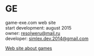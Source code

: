 # GE
game-exe.com web site<br/>
start development: august 2015<br/>
owner: <a href="mailto:resolweru@mail.ru">resolweru@mail.ru</a><br/> 
developer: <a href="mailto:simlex.dev.2014@gmail.com">simlex.dev.2014@gmail.com</a><br/>

<a href="http://game-exe.com">Web site about games</a>
